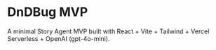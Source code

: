 
# DnDBug MVP

A minimal Story Agent MVP built with React + Vite + Tailwind + Vercel Serverless + OpenAI (gpt-4o-mini).

